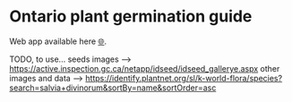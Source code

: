 # Ontario plant germination guide

Web app available here [🌐](./web.html).

TODO, to use...
seeds images --> https://active.inspection.gc.ca/netapp/idseed/idseed_gallerye.aspx
other images and data --> https://identify.plantnet.org/sl/k-world-flora/species?search=salvia+divinorum&sortBy=name&sortOrder=asc
